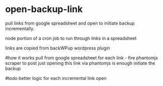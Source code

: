 # open-backup-link
pull links from google spreadsheet and open to initiate backup incrementally. 

node portion of a cron job to run through links in a spreadsheet

links are copied from backWPup wordpress plugin

#how it works
pull from google spreadsheet
for each link - fire phantomjs scraper to post
just opening this link via phantomjs is enough initiate the backup

#todo
better logic for each incremental link open
